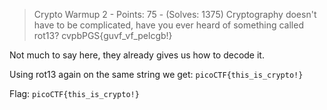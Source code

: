 > Crypto Warmup 2 - Points: 75 - (Solves: 1375)
> Cryptography doesn't have to be complicated, have you ever heard of something called rot13? cvpbPGS{guvf_vf_pelcgb!}

Not much to say here, they already gives us how to decode it.

Using rot13 again on the same string we get:
`picoCTF{this_is_crypto!}`

Flag: `picoCTF{this_is_crypto!}`
